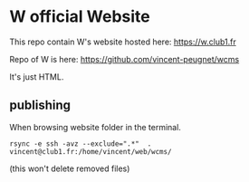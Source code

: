 # W official Website

This repo contain W's website hosted here: <https://w.club1.fr>

Repo of W is here: <https://github.com/vincent-peugnet/wcms>

It's just HTML.

## publishing

When browsing website folder in the terminal.

    rsync -e ssh -avz --exclude=".*"  . vincent@club1.fr:/home/vincent/web/wcms/

(this won't delete removed files)
